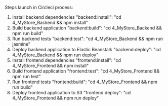 Steps launch in Circleci process:

1. Install backend dependencies 
    "backend:install": "cd 4_MyStore_Backend && npm install"
2. Build backend application
    "backend:build": "cd 4_MyStore_Backend && npm run build"
3. Run backend tests
    "backend:test": "cd 4_MyStore_Backend && npm run jasmine"
4. Deploy backend application to Elastic Beanstalk
    "backend:deploy": "cd 4_MyStore_Backend && npm run deploy"
5. Install frontend dependencies
    "frontend:install": "cd 4_MyStore_Frontend && npm install"
6. Build frontend application
    "frontend:test": "cd 4_MyStore_Frontend && npm run test"
7. Run frontend tests
    "frontend:build": "cd 4_MyStore_Frontend && npm run build"
8. Deploy frontend application to S3
    "frontend:deploy": "cd 4_MyStore_Frontend && npm run deploy"